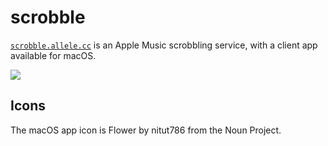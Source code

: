 # scrobble

[`scrobble.allele.cc`](https://scrobble.allele.cc) is an Apple Music scrobbling
service, with a client app available for macOS.

![](https://i.imgur.com/oO6k4R4.jpg)

## Icons

The macOS app icon is Flower by nitut786 from the Noun Project.
